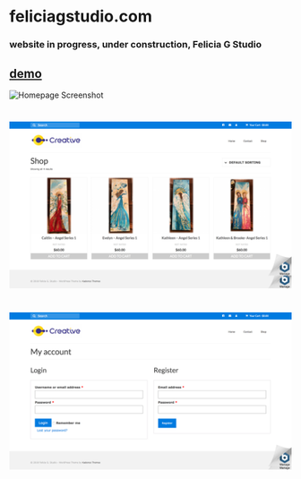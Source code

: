 # feliciagstudio.com
### website in progress, under construction, Felicia G Studio

## [demo](http://52.55.69.245/)  

![Homepage Screenshot](sampleHome.png?raw=true "Title")
#

![Shop Screenshot](sampleShop.png?raw=true "Title")
#

![Account Screenshot](sampleAccount.png?raw=true "Title")





